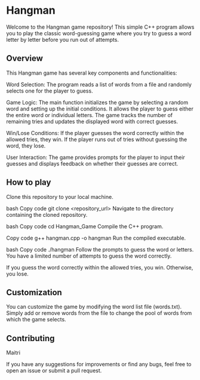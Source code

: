 # Hangman

Welcome to the Hangman game repository! This simple C++ program allows you to play the classic word-guessing game where you try to guess a word letter by letter before you run out of attempts.

## Overview
This Hangman game has several key components and functionalities:

Word Selection: The program reads a list of words from a file and randomly selects one for the player to guess.

Game Logic: The main function initializes the game by selecting a random word and setting up the initial conditions. It allows the player to guess either the entire word or individual letters. The game tracks the number of remaining tries and updates the displayed word with correct guesses.

Win/Lose Conditions: If the player guesses the word correctly within the allowed tries, they win. If the player runs out of tries without guessing the word, they lose.

User Interaction: The game provides prompts for the player to input their guesses and displays feedback on whether their guesses are correct.

## How to play
Clone this repository to your local machine.

bash
Copy code
git clone <repository_url>
Navigate to the directory containing the cloned repository.

bash
Copy code
cd Hangman_Game
Compile the C++ program.

Copy code
g++ hangman.cpp -o hangman
Run the compiled executable.

bash
Copy code
./hangman
Follow the prompts to guess the word or letters. You have a limited number of attempts to guess the word correctly.

If you guess the word correctly within the allowed tries, you win. Otherwise, you lose.

## Customization
You can customize the game by modifying the word list file (words.txt). Simply add or remove words from the file to change the pool of words from which the game selects.

## Contributing
Maitri

If you have any suggestions for improvements or find any bugs, feel free to open an issue or submit a pull request.
